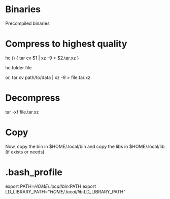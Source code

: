 # Binaries
Precompiled binaries

# Compress to highest quality
hc () 
{ 
    tar cv $1 | xz -9 > $2.tar.xz
}

hc folder file

or,
tar cv path/to/data | xz -9 > file.tar.xz

# Decompress
tar -xf file.tar.xz

# Copy
Now, copy the bin in $HOME/.local/bin and 
copy the libs in $HOME/.local/lib (if exists or needs)

# .bash_profile
export PATH=$HOME/.local/bin:$PATH
export LD_LIBRARY_PATH="$HOME/.local/lib:$LD_LIBRARY_PATH"

